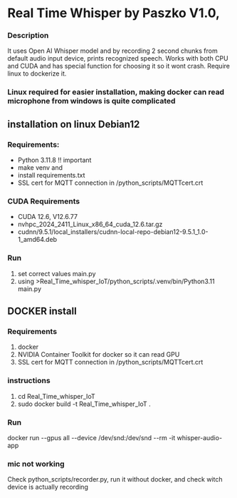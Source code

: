 # Real Time Whisper by Paszko V1.0, 
### Description
It uses Open AI Whisper model and by recording 2 second chunks from default audio input device, prints recognized speech. Works with both CPU and CUDA and has special function for choosing it so it wont crash. Require linux to dockerize it.

### Linux required for easier installation, making docker can read microphone from windows is quite complicated

## installation on linux Debian12
### Requirements:
- Python 3.11.8 !! important
- make venv and 
- install requirements.txt
- SSL cert for MQTT connection in /python_scripts/MQTTcert.crt
### CUDA Requirements
- CUDA 12.6, V12.6.77
- nvhpc_2024_2411_Linux_x86_64_cuda_12.6.tar.gz
- cudnn/9.5.1/local_installers/cudnn-local-repo-debian12-9.5.1_1.0-1_amd64.deb
### Run
1. set correct values main.py
2. using >Real_Time_whisper_IoT/python_scripts/.venv/bin/Python3.11 main.py

## DOCKER install
### Requirements
1. docker
2. NVIDIA Container Toolkit for docker so it can read GPU
3. SSL cert for MQTT connection in /python_scripts/MQTTcert.crt

### instructions
1. cd Real_Time_whisper_IoT
2. sudo docker build -t Real_Time_whisper_IoT .

### Run
docker run --gpus all --device /dev/snd:/dev/snd --rm -it whisper-audio-app


### mic not working
Check python_scripts/recorder.py, run it without docker, and check witch device is actually recording